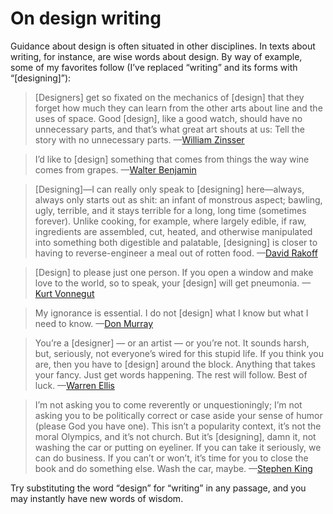 

# On design writing

Guidance about design is often situated in other disciplines. In texts about writing, for instance, are wise
words about design. By way of example, some of my favorites follow (I’ve replaced “writing” and its
forms with “[designing]”):

> [Designers] get so fixated on the mechanics of
> [design] that they forget how much they can learn from the other arts about line and the uses of space. Good
> [design], like a good watch, should have no unnecessary parts, and that’s what great art shouts at us: Tell
> the story with no unnecessary parts.
> —[William
> Zinsser](http://theamericanscholar.org/simple-geometry/)

> I’d
> like to [design] something that comes from things the way wine comes from grapes.
> —[Walter
> Benjamin](http://books.google.com/books?id=jVIwAUqlE10C&printsec=frontcover#v=onepage&q&f=false)

> [Designing]—I
> can really only speak to [designing] here—always, always only starts out as shit: an infant of monstrous
> aspect; bawling, ugly, terrible, and it stays terrible for a long, long time (sometimes forever). Unlike
> cooking, for example, where largely edible, if raw, ingredients are assembled, cut, heated, and otherwise
> manipulated into something both digestible and palatable, [designing] is closer to having to reverse-engineer
> a meal out of rotten food.
> —[David
> Rakoff](http://tumblr.austinkleon.com/post/29129360347)

> [Design]
> to please just one person. If you open a window and make love to the world, so to speak, your [design] will
> get pneumonia.
> —[Kurt
> Vonnegut](http://en.wikipedia.org/wiki/Kurt_Vonnegut#Self-assessment)

> My
> ignorance is essential. I do not [design] what I know but what I need to know.
> —[Don Murray](http://www.poynter.org/?post_type=post&p=27418)
> 

> You’re a [designer] — or an artist — or you’re not. It
> sounds harsh, but, seriously, not everyone’s wired for this stupid life. If you think you are, then you have
> to [design] around the block. Anything that takes your fancy. Just get words happening. The rest will follow.
> Best of luck.
> —[Warren Ellis](http://www.warrenellis.com/?p=14532) 

> I’m
> not asking you to come reverently or unquestioningly; I’m not asking you to be politically correct or case
> aside your sense of humor (please God you have one). This isn’t a popularity context, it’s not the moral
> Olympics, and it’s not church. But it’s [designing], damn it, not washing the car or putting on eyeliner.
> If you can take it seriously, we can do business. If you can’t or won’t, it’s time for you to close the
> book and do something else.
> Wash the car, maybe. 
> —[Stephen
> King](http://books.google.com/books?id=MvyTqyff_V4C&printsec=frontcover&source=gbs_ge_summary_r&cad=0#v=onepage&q&f=false)

Try substituting the word “design” for “writing” in any passage, and you may instantly have new words
of wisdom.